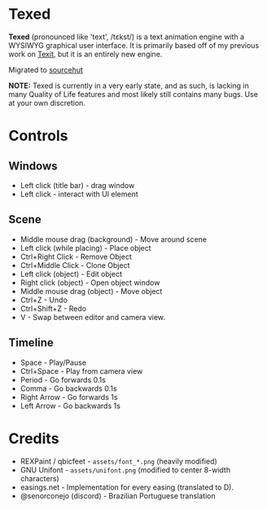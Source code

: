 # Texed
**Texed** (pronounced like 'text', /tεkst/) is a text animation engine with a WYSIWYG graphical user interface. It is primarily based off of my previous work on [Texit](https://github.com/thezipcreator/texit), but it is an entirely new engine.

Migrated to [sourcehut](https://git.sr.ht/~thezipcreator/Texed)

**NOTE:** Texed is currently in a very early state, and as such, is lacking in many Quality of Life features and most likely still contains many bugs. Use at your own discretion.

# Controls
## Windows
* Left click (title bar) - drag window
* Left click - interact with UI element
## Scene
* Middle mouse drag (background) - Move around scene
* Left click (while placing) - Place object
* Ctrl+Right Click - Remove Object
* Ctrl+Middle Click - Clone Object
* Left click (object) - Edit object
* Right click (object) - Open object window
* Middle mouse drag (object) - Move object
* Ctrl+Z - Undo
* Ctrl+Shift+Z - Redo
* V - Swap between editor and camera view.
## Timeline
* Space - Play/Pause
* Ctrl+Space - Play from camera view
* Period - Go forwards 0.1s
* Comma - Go backwards 0.1s
* Right Arrow - Go forwards 1s
* Left Arrow - Go backwards 1s

# Credits
* REXPaint / qbicfeet - `assets/font_*.png` (heavily modified)
* GNU Unifont - `assets/unifont.png` (modified to center 8-width characters)
* easings.net - Implementation for every easing (translated to D).
* @senorconejo (discord) - Brazilian Portuguese translation
